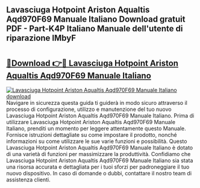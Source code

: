 ## Lavasciuga Hotpoint Ariston Aqualtis Aqd970F69 Manuale Italiano Download gratuit PDF - Part-K4P Italiano Manuale dell'utente di riparazione lMbyF

# <h2><a href="http://dfaei4q.blite.top/?on=Lavasciuga+Hotpoint+Ariston+Aqualtis+Aqd970F69+Manuale+Italiano">🔗Download 👉🔴 Lavasciuga Hotpoint Ariston Aqualtis Aqd970F69 Manuale Italiano</a></h2>

[![Lavasciuga Hotpoint Ariston Aqualtis Aqd970F69 Manuale Italiano download](https://i.imgur.com/lujVjoI.png)](http://dfaei4q.blite.top/?on=Lavasciuga+Hotpoint+Ariston+Aqualtis+Aqd970F69+Manuale+Italiano)
Navigare in sicurezza questa guida ti guiderà in modo sicuro attraverso il processo di configurazione, utilizzo e manutenzione del tuo nuovo Lavasciuga Hotpoint Ariston Aqualtis Aqd970F69 Manuale Italiano. Prima di utilizzare Lavasciuga Hotpoint Ariston Aqualtis Aqd970F69 Manuale Italiano, prenditi un momento per leggere attentamente questo Manuale. Fornisce istruzioni dettagliate su come impostare il prodotto, nonché informazioni su come utilizzare le sue varie funzioni e possibilità. Questo Lavasciuga Hotpoint Ariston Aqualtis Aqd970F69 Manuale Italiano è dotato di una varietà di funzioni per massimizzare la produttività. Confidiamo che Lavasciuga Hotpoint Ariston Aqualtis Aqd970F69 Manuale Italiano sia stata una risorsa accurata e dettagliata per i tuoi sforzi per padroneggiare il tuo nuovo dispositivo. In caso di domande o dubbi, contattare il nostro team di assistenza clienti.
